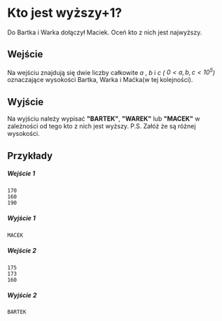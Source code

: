 
# Kto jest wyższy+1?

Do Bartka i Warka dołączył Maciek. Oceń kto z nich jest najwyższy.

## Wejście
Na wejściu znajdują się dwie liczby całkowite $a$ , $b$ i $c$  *( $0 < a , b ,c < 10^5$)* oznaczające wysokości Bartka, Warka i Maćka(w tej kolejności).

## Wyjście
Na wyjściu należy wypisać **"BARTEK"**, **"WAREK"** lub **"MACEK"** w zależności od tego kto z nich jest wyższy. 
P.S. Załóż że są różnej wysokości.

## Przykłady

##### Wejście 1 
```
170
160
190
```

##### Wyjście 1
```
MACEK
```

##### Wejście 2
```
175
173
160
```

##### Wyjście 2
```
BARTEK
```


